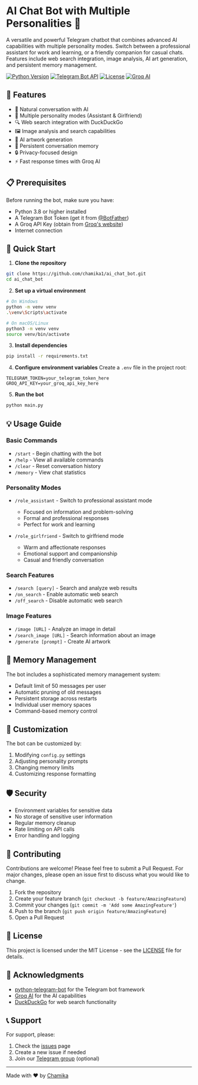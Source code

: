 # AI Chat Bot with Multiple Personalities 🤖

A versatile and powerful Telegram chatbot that combines advanced AI capabilities with multiple personality modes. Switch between a professional assistant for work and learning, or a friendly companion for casual chats. Features include web search integration, image analysis, AI art generation, and persistent memory management.

[![Python Version](https://img.shields.io/badge/python-3.8%2B-blue)](https://www.python.org/downloads/)
[![Telegram Bot API](https://img.shields.io/badge/Telegram%20Bot%20API-✓-blue)](https://core.telegram.org/bots/api)
[![License](https://img.shields.io/badge/license-MIT-green)](LICENSE)
[![Groq AI](https://img.shields.io/badge/Groq%20AI-Powered-orange)](https://groq.com)

## 🌟 Features

- 💬 Natural conversation with AI
- 🔄 Multiple personality modes (Assistant & Girlfriend)
- 🔍 Web search integration with DuckDuckGo
- 🖼️ Image analysis and search capabilities
- 🎨 AI artwork generation
- 💾 Persistent conversation memory
- 🔒 Privacy-focused design
- ⚡ Fast response times with Groq AI

## 📋 Prerequisites

Before running the bot, make sure you have:

- Python 3.8 or higher installed
- A Telegram Bot Token (get it from [@BotFather](https://t.me/botfather))
- A Groq API Key (obtain from [Groq's website](https://groq.com))
- Internet connection

## 🚀 Quick Start

1. **Clone the repository**
```bash
git clone https://github.com/chamika1/ai_chat_bot.git
cd ai_chat_bot
```

2. **Set up a virtual environment**
```bash
# On Windows
python -m venv venv
.\venv\Scripts\activate

# On macOS/Linux
python3 -m venv venv
source venv/bin/activate
```

3. **Install dependencies**
```bash
pip install -r requirements.txt
```

4. **Configure environment variables**
Create a `.env` file in the project root:
```env
TELEGRAM_TOKEN=your_telegram_token_here
GROQ_API_KEY=your_groq_api_key_here
```

5. **Run the bot**
```bash
python main.py
```

## 💡 Usage Guide

### Basic Commands
- `/start` - Begin chatting with the bot
- `/help` - View all available commands
- `/clear` - Reset conversation history
- `/memory` - View chat statistics

### Personality Modes
- `/role_assistant` - Switch to professional assistant mode
  - Focused on information and problem-solving
  - Formal and professional responses
  - Perfect for work and learning

- `/role_girlfriend` - Switch to girlfriend mode
  - Warm and affectionate responses
  - Emotional support and companionship
  - Casual and friendly conversation

### Search Features
- `/search [query]` - Search and analyze web results
- `/on_search` - Enable automatic web search
- `/off_search` - Disable automatic web search

### Image Features
- `/image [URL]` - Analyze an image in detail
- `/search_image [URL]` - Search information about an image
- `/generate [prompt]` - Create AI artwork

## 💾 Memory Management

The bot includes a sophisticated memory management system:

- Default limit of 50 messages per user
- Automatic pruning of old messages
- Persistent storage across restarts
- Individual user memory spaces
- Command-based memory control

## 🔧 Customization

The bot can be customized by:

1. Modifying `config.py` settings
2. Adjusting personality prompts
3. Changing memory limits
4. Customizing response formatting

## 🛡️ Security

- Environment variables for sensitive data
- No storage of sensitive user information
- Regular memory cleanup
- Rate limiting on API calls
- Error handling and logging

## 🤝 Contributing

Contributions are welcome! Please feel free to submit a Pull Request. For major changes, please open an issue first to discuss what you would like to change.

1. Fork the repository
2. Create your feature branch (`git checkout -b feature/AmazingFeature`)
3. Commit your changes (`git commit -m 'Add some AmazingFeature'`)
4. Push to the branch (`git push origin feature/AmazingFeature`)
5. Open a Pull Request

## 📝 License

This project is licensed under the MIT License - see the [LICENSE](LICENSE) file for details.

## 🙏 Acknowledgments

- [python-telegram-bot](https://python-telegram-bot.org/) for the Telegram bot framework
- [Groq AI](https://groq.com) for the AI capabilities
- [DuckDuckGo](https://duckduckgo.com) for web search functionality

## 📞 Support

For support, please:
1. Check the [issues](https://github.com/chamika1/ai_chat_bot/issues) page
2. Create a new issue if needed
3. Join our [Telegram group](https://t.me/your_support_group) (optional)

---

Made with ❤️ by [Chamika](https://github.com/chamika1) 